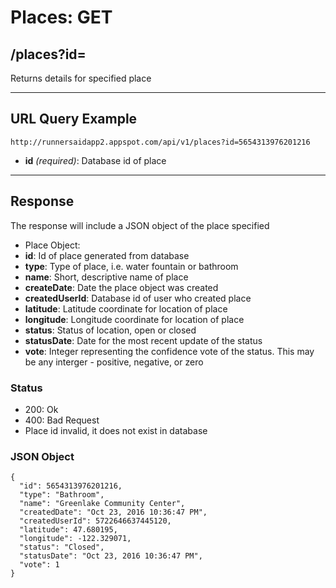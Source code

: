 # Places: GET

## /places?id=

Returns details for specified place

---

## URL Query Example

```
http://runnersaidapp2.appspot.com/api/v1/places?id=5654313976201216
```

- **id** *(required)*: Database id of place

---

## Response

The response will include a JSON object of the place specified

- Place Object:
 - **id**: Id of place generated from database
 - **type**: Type of place, i.e. water fountain or bathroom
 - **name**: Short, descriptive name of place
 - **createDate**: Date the place object was created
 - **createdUserId**: Database id of user who created place
 - **latitude**: Latitude coordinate for location of place
 - **longitude**: Longitude coordinate for location of place
 - **status**: Status of location, open or closed
 - **statusDate**: Date for the most recent update of the status
 - **vote**: Integer representing the confidence vote of the status. This may be any interger - positive, negative, or zero

### Status
- 200: Ok
- 400: Bad Request
 - Place id invalid, it does not exist in database

### JSON Object

```
{
  "id": 5654313976201216,
  "type": "Bathroom",
  "name": "Greenlake Community Center",
  "createdDate": "Oct 23, 2016 10:36:47 PM",
  "createdUserId": 5722646637445120,
  "latitude": 47.680195,
  "longitude": -122.329071,
  "status": "Closed",
  "statusDate": "Oct 23, 2016 10:36:47 PM",
  "vote": 1
}

```